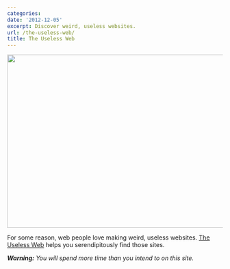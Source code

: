 ```yaml
---
categories:
date: '2012-12-05'
excerpt: Discover weird, useless websites.
url: /the-useless-web/
title: The Useless Web
---
```


<img src="https://gomakethings.com/wp-content/uploads/2012/12/useless-web.jpg" alt="" title="A screenshot of The Useless Web website" width="560" height="405" class="aligncenter size-full wp-image-3799" />

For some reason, web people love making weird, useless websites. <a href="http://www.theuselessweb.com/">The Useless Web</a> helps you serendipitously find those sites.

<em><strong>Warning:</strong> You will spend more time than you intend to on this site.</em>